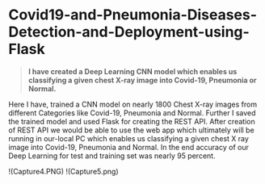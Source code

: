 # Covid19-and-Pneumonia-Diseases-Detection-and-Deployment-using-Flask
>**I have created a Deep Learning CNN model which enables us classifying a given chest X-ray image into Covid-19, Pneumonia or Normal.**

Here I have, trained a CNN model on nearly 1800 Chest X-ray images from different Categories like Covid-19, Pneumonia and Normal. Further I saved the trained model and used Flask for creating the REST API. After creation of REST API we would be able to use the web app which ultimately will be running in our-local PC which enables us classifying a given chest X ray image into Covid-19, Pneumonia and Normal. In the end accuracy of our Deep Learning for test and training set was nearly 95 percent.

!(Capture4.PNG) !(Capture5.png)
